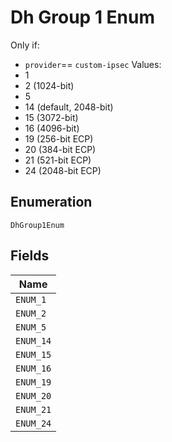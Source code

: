 
# Dh Group 1 Enum

Only if:

* `provider`== `custom-ipsec`
  Values:
* 1
* 2 (1024-bit)
* 5
* 14 (default, 2048-bit)
* 15 (3072-bit)
* 16 (4096-bit)
* 19 (256-bit ECP)
* 20 (384-bit ECP)
* 21 (521-bit ECP)
* 24 (2048-bit ECP)

## Enumeration

`DhGroup1Enum`

## Fields

| Name |
|  --- |
| `ENUM_1` |
| `ENUM_2` |
| `ENUM_5` |
| `ENUM_14` |
| `ENUM_15` |
| `ENUM_16` |
| `ENUM_19` |
| `ENUM_20` |
| `ENUM_21` |
| `ENUM_24` |

